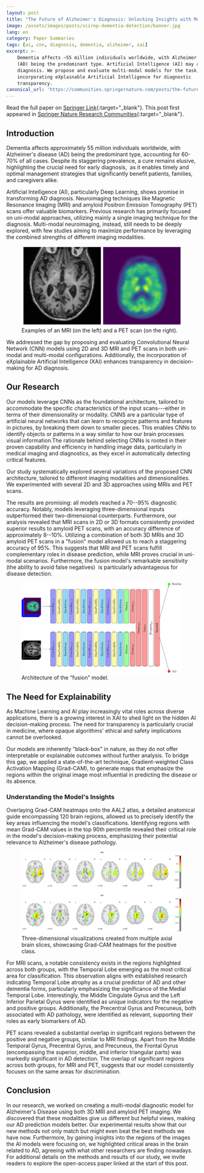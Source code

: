 ```yaml
---
layout: post
title: "The Future of Alzheimer's Diagnosis: Unlocking Insights with Multi-modal Imaging Models"
image: /assets/images/posts/scirep-dementia-detection/banner.jpg
lang: en
category: Paper Summaries
tags: [ai, cnn, diagnosis, dementia, alzheimer, xai]
excerpt: >-
    Dementia affects ~55 million individuals worldwide, with Alzheimer’s disease
    (AD) being the predominant type. Artificial Intelligence (AI) may aid in its
    diagnosis. We propose and evaluate multi-modal models for the task,
    incorporating eXplainable Artificial Intelligence for diagnostic
    transparency.
canonical_url: 'https://communities.springernature.com/posts/the-future-of-alzheimer-s-diagnosis-unlocking-insights-with-multi-modal-imaging-models'
---
```


Read the full paper on [Springer Link](https://link.springer.com/article/10.1038/s41598-024-56001-9){:target="_blank"}.  This post first appeared in [Springer Nature Research Communities](https://communities.springernature.com/posts/the-future-of-alzheimer-s-diagnosis-unlocking-insights-with-multi-modal-imaging-models){:target="_blank"}.

## Introduction

Dementia affects approximately 55 million individuals worldwide, with
Alzheimer's disease (AD) being the predominant type, accounting for
60-70% of all cases. Despite its staggering prevalence, a cure remains
elusive, highlighting the crucial need for early diagnosis,  as it
enables timely and optimal management strategies that significantly
benefit patients, families, and caregivers alike.

Artificial Intelligence (AI), particularly Deep Learning, shows promise
in transforming AD diagnosis. Neuroimaging techniques like Magnetic
Resonance Imaging (MRI) and amyloid Positron Emission Tomography (PET)
scans offer valuable biomarkers. Previous research has primarily focused
on uni-modal approaches, utilizing mainly a single imaging technique for
the diagnosis. Multi-modal neuroimaging, instead, still needs to be
deeply explored, with few studies aiming to maximize performance by
leveraging the combined strengths of different imaging modalities.

<figure class="figure">
<img class="img-fluid figure-img" src="/assets/images/posts/scirep-dementia-detection/samples.png" title="Example of MRI and PET scans" alt="Examples of MRI and PET scans" />
<figcaption class="figure-caption">Examples of an MRI (on the left) and a PET scan (on the right).</figcaption>
</figure>

We addressed the gap by proposing and evaluating Convolutional Neural
Network (CNN) models using 2D and 3D MRI and PET scans in both uni-modal
and multi-modal configurations. Additionally, the incorporation of
eXplainable Artificial Intelligence (XAI) enhances transparency in
decision-making for AD diagnosis.

## Our Research

Our models leverage CNNs as the foundational architecture, tailored to
accommodate the specific characteristics of the input scans---either in
terms of their dimensionality or modality. CNNS are a particular type of
artificial neural networks that can learn to recognize patterns and
features in pictures, by breaking them down to smaller pieces. This
enables CNNs to identify objects or patterns in a way similar to how our
brain processes visual information.The rationale behind selecting CNNs
is rooted in their proven capability and efficiency in handling image
data, particularly in medical imaging and diagnostics, as they excel in
automatically detecting critical features.

Our study systematically explored several variations of the proposed CNN
architecture, tailored to different imaging modalities and
dimensionalities. We experimented with several 2D and 3D approaches
using MRIs and PET scans.

The results are promising: all models reached a 70--95% diagnostic
accuracy. Notably, models leveraging three-dimensional inputs
outperformed their two-dimensional counterparts. Furthermore, our
analysis revealed that MRI scans in 2D or 3D formats consistently
provided superior results to amyloid PET scans, with an accuracy
difference of approximately 8--10%. Utilizing a combination of both 3D
MRIs and 3D amyloid PET scans in a "fusion" model allowed us to reach a
staggering accuracy of 95%. This suggests that MRI and PET scans fulfill
complementary roles in disease prediction, while MRI proves crucial in
uni-modal scenarios. Furthermore, the fusion model's remarkable
sensitivity (the ability to avoid false negatives)  is particularly
advantageous for disease detection.

<figure class="figure">
<img class="figure-img img-fluid" src="/assets/images/posts/scirep-dementia-detection/merged-model.jpg" title="Architecture of the &quot;fusion&quot; model" alt="Architecture of the &quot;fusion&quot; model presented in the manuscript" />
<figcaption class="figure-caption">Architecture of the “fusion” model.</figcaption>
</figure>

## The Need for Explainability

As Machine Learning and AI play increasingly vital roles across diverse
applications, there is a growing interest in XAI to shed light on the
hidden AI decision-making process. The need for transparency is
particularly crucial in medicine, where opaque algorithms' ethical and
safety implications cannot be overlooked.

Our models are inherently "black-box" in nature, as they do not offer
interpretable or explainable outcomes without further analysis. To
bridge this gap, we applied a state-of-the-art technique,
Gradient-weighted Class Activation Mapping (Grad-CAM), to generate maps
that emphasize the regions within the original image most influential in
predicting the disease or its absence.

### Understanding the Model's Insights

Overlaying Grad-CAM heatmaps onto the AAL2 atlas, a detailed anatomical
guide encompassing 120 brain regions, allowed us to precisely identify
the key areas influencing the model's classifications. Identifying
regions with mean Grad-CAM values in the top 90th percentile revealed
their critical role in the model's decision-making process, emphasizing
their potential relevance to Alzheimer's disease pathology.

<figure class="figure">
<img class="figure-img img-fluid"
src="/assets/images/posts/scirep-dementia-detection/both.png"
title="Heatmaps generated by Grad-CAM"
alt="Heatmaps for both MRIs and PET scans" />
<figcaption class="figure-caption">Three-dimensional
visualizations created from multiple axial brain slices, showcasing
Grad-CAM heatmaps for the positive class.</figcaption>
</figure>

For MRI scans, a notable consistency exists in the regions highlighted
across both groups, with the Temporal Lobe emerging as the most critical
area for classification. This observation aligns with established
research indicating Temporal Lobe atrophy as a crucial predictor of AD
and other dementia forms, particularly emphasizing the significance of
the Medial Temporal Lobe. Interestingly, the Middle Cingulate Gyrus and
the Left Inferior Parietal Gyrus were identified as unique indicators
for the negative and positive groups. Additionally, the Precentral Gyrus
and Precuneus, both associated with AD pathology, were identified as
relevant, supporting their roles as early biomarkers of AD.

PET scans revealed a substantial overlap in significant regions between
the positive and negative groups, similar to MRI findings. Apart from
the Middle Temporal Gyrus, Precentral Gyrus, and Precuneus, the Frontal
Gyrus (encompassing the superior, middle, and inferior triangular parts)
was markedly significant in AD detection. The overlap of significant
regions across both groups, for MRI and PET, suggests that our model
consistently focuses on the same areas for discrimination.

## Conclusion

In our research, we worked on creating a multi-modal diagnostic model
for Alzheimer's Disease using both 3D MRI and amyloid PET imaging. We
discovered that these modalities give us different but helpful views,
making our AD prediction models better. Our experimental results show
that our new methods not only match but might even beat the best methods
we have now. Furthermore, by gaining insights into the regions of the
images the AI models were focusing on, we highlighted critical areas in
the brain related to AD, agreeing with what other researchers are
finding nowadays. For additional details on the methods and results of
our study, we invite readers to explore the open-access paper linked at
the start of this post.